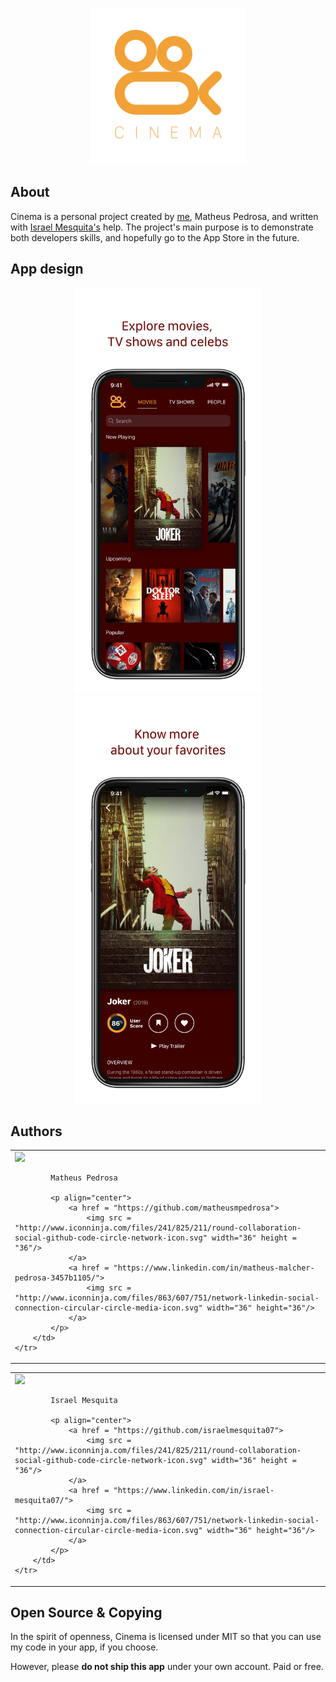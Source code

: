 <p align="center">
    <a href="https://github.com/matheusmpedrosa/Cinema-iOS/blob/master/images/cinema-logo-display.png">
        <img src="images/cinema-logo-display.png" width="250" />
    </a>
</p>

## About

Cinema is a personal project created by [me](https://github.com/matheusmpedrosa), Matheus Pedrosa, and written with [Israel Mesquita's](https://github.com/israelmesquita07) help. The project's main purpose is to demonstrate both developers skills, and hopefully go to the App Store in the future.

## App design

<p align="center">
    <a href="https://github.com/matheusmpedrosa/Cinema-iOS/blob/master/images/screenshot-1-display.png">
        <img src="images/screenshot-1-display.png" width="300" />
    </a>
    <a href="https://github.com/matheusmpedrosa/Cinema-iOS/blob/master/images/screenshot-2-display.png">
        <img src="images/screenshot-2-display.png" width="300" />
    </a>
</p>

## Authors

<table>
    <tr>
        <td>
            <img src="https://avatars2.githubusercontent.com/u/16017313?s=460&v=4" width="180"/>
            
            Matheus Pedrosa

            <p align="center">
                <a href = "https://github.com/matheusmpedrosa">
                    <img src = "http://www.iconninja.com/files/241/825/211/round-collaboration-social-github-code-circle-network-icon.svg" width="36" height = "36"/>
                </a>
                <a href = "https://www.linkedin.com/in/matheus-malcher-pedrosa-3457b1105/">
                    <img src = "http://www.iconninja.com/files/863/607/751/network-linkedin-social-connection-circular-circle-media-icon.svg" width="36" height="36"/>
                </a>
            </p>
        </td>
    </tr>

</table>

<table>
    <tr>
        <td>
            <img src="https://avatars3.githubusercontent.com/u/36204694?s=460&v=4" width="180"/>
            
            Israel Mesquita

            <p align="center">
                <a href = "https://github.com/israelmesquita07">
                    <img src = "http://www.iconninja.com/files/241/825/211/round-collaboration-social-github-code-circle-network-icon.svg" width="36" height = "36"/>
                </a>
                <a href = "https://www.linkedin.com/in/israel-mesquita07/">
                    <img src = "http://www.iconninja.com/files/863/607/751/network-linkedin-social-connection-circular-circle-media-icon.svg" width="36" height="36"/>
                </a>
            </p>
        </td>
    </tr>

</table>

## Open Source & Copying

In the spirit of openness, Cinema is licensed under MIT so that you can use my code in your app, if you choose.

However, please **do not ship this app** under your own account. Paid or free.
